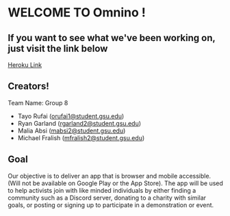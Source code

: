 # WELCOME TO Omnino !

## If you want to see what we've been working on, just visit the link below
[Heroku Link](https://omnino.herokuapp.com/)

## Creators!
Team Name: Group 8
 * Tayo Rufai (orufai1@student.gsu.edu)
 * Ryan Garland (rgarland2@student.gsu.edu)
 * Malia Absi (mabsi2@student.gsu.edu)
 * Michael Fralish (mfralish2@student.gsu.edu)


## Goal
Our objective is to deliver an app that is browser and mobile accessible. (Will not be available on Google Play or the App Store). The app will be used to help activists join with like minded individuals by either finding a community such as a Discord server, donating to a charity with similar goals, or posting or signing up to participate in a demonstration or event.


 

